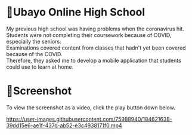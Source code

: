 # 📱Ubayo Online High School

My previous high school was having problems when the coronavirus hit. \
Students were not completing their coursework because of COVID, especially the seniors. \
Examinations covered content from classes that hadn't yet been covered because of the COVID. \
Therefore, they asked me to develop a mobile application that students could use to learn at home.

# 📸Screenshot
To view the screenshot as a video, click the play button down below.

https://user-images.githubusercontent.com/75988940/184621638-39dd15e6-ae1f-437d-ab52-e3c4938171f0.mp4
